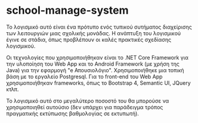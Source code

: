 # school-manage-system

Το λογισμικό αυτό είναι ένα πρότυπο ενός τυπικού συτήματος διαχείρισης των λειτουργιών μιας σχολικής μονάδας. Η ανάπτυξη του λογισμικού έγινε σε στάδια, όπως προβλέπουν οι καλές πρακτικές σχεδίασης λογισμικού.

Οι τεχνολογίες που χρησιμοποιήθηκαν είναι το .NET Core Framework για την υλοποίηση του Web App και το Android Framework (με χρήση της Java) για την εφαρμογή "e Απουσιολόγιο". Χρησιμοποιήθηκε μια τοπική βάση με το εργαλείο Postgresql. Για το front-end του Web App χρησιμοποιήθηκαν frameworks, όπως το Bootstrap 4, Semantic UI, JQuery κτλπ.

Το λογισμικό αυτό στο μεγαλύτερο ποσοστό του θα μπορούσε να χρησιμοποιηθεί αυτούσιο (δεν υπάρχει για παράδειγμα τρόπος πραγματικής εκτύπωσης βαθμολογίας σε εκτυπωτή).

